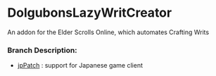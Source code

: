 # DolgubonsLazyWritCreator

An addon for the Elder Scrolls Online, which automates Crafting Writs


### Branch Description:
- [jpPatch](https://github.com/calamath/DolgubonsLazyWritCreator/blob/jpPatch/README_jpPatch.md) : support for Japanese game client
